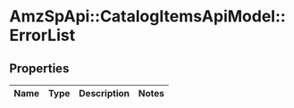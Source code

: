 # AmzSpApi::CatalogItemsApiModel::ErrorList

## Properties
Name | Type | Description | Notes
------------ | ------------- | ------------- | -------------

